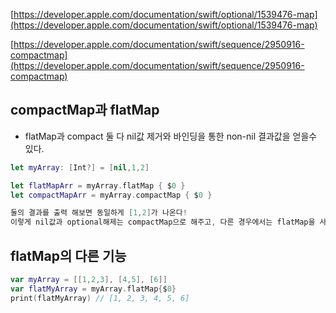 [https://developer.apple.com/documentation/swift/optional/1539476-map](https://developer.apple.com/documentation/swift/optional/1539476-map)

[https://developer.apple.com/documentation/swift/sequence/2950916-compactmap](https://developer.apple.com/documentation/swift/sequence/2950916-compactmap)

## compactMap과 flatMap

- flatMap과 compact 둘 다 nil값 제거와 바인딩을 통한 non-nil 결과값을 얻을수 있다.

```swift
let myArray: [Int?] = [nil,1,2]

let flatMapArr = myArray.flatMap { $0 }
let compactMapArr = myArray.compactMap { $0 }

둘의 결과를 출력 해보면 동일하게 [1,2]가 나온다!
이렇게 nil값과 optional해제는 compactMap으로 해주고, 다른 경우에서는 flatMap을 사용.
```

## flatMap의 다른 기능

```swift
var myArray = [[1,2,3], [4,5], [6]]
var flatMyArray = myArray.flatMap{$0}
print(flatMyArray) // [1, 2, 3, 4, 5, 6]
```
